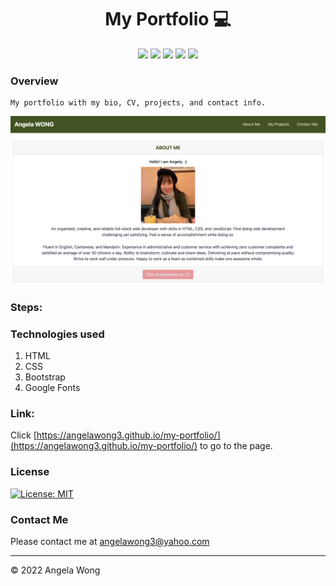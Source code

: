 <h1 align="center">My Portfolio 💻</h1>

<p align="center">
    <img src="https://img.shields.io/github/repo-size/angelawong3/my-portfolio" />
    <img src="https://img.shields.io/github/languages/count/angelawong3/my-portfolio" />
    <img src="https://img.shields.io/github/languages/top/angelawong3/my-portfolio" />
    <img src="https://img.shields.io/github/last-commit/angelawong3/my-portfolio" />
    <a href="https://github.com/angelawong3"><img src="https://img.shields.io/github/followers/angelawong3?style=social" target="_blank" /></a>
</p>

### Overview

```
My portfolio with my bio, CV, projects, and contact info.
```

![UI](./assets/images/app-ui.png)

### Steps:

### Technologies used

1. HTML
2. CSS
3. Bootstrap
4. Google Fonts

### Link:

Click [https://angelawong3.github.io/my-portfolio/](https://angelawong3.github.io/my-portfolio/) to go to the page.

### License

[![License: MIT](https://img.shields.io/badge/License-MIT-yellow.svg)](https://opensource.org/licenses/MIT)

### Contact Me

Please contact me at angelawong3@yahoo.com

---

© 2022 Angela Wong
